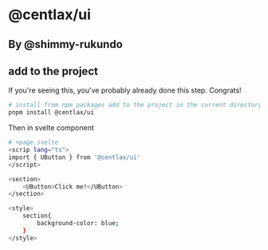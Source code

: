 # @centlax/ui
## By @shimmy-rukundo

## add to the  project

If you're seeing this, you've probably already done this step. Congrats!

```bash
# install from npm packages add to the project in the current directory
pnpm install @centlax/ui
```

Then in svelte component
```bash
# +page.svelte
<scrip lang="ts">
import { UButton } from '@centlax/ui'
</script>

<section>
    <UButton>Click me!</UButton>
</section>

<style>
    section{
        background-color: blue;
    }
</style>
```
